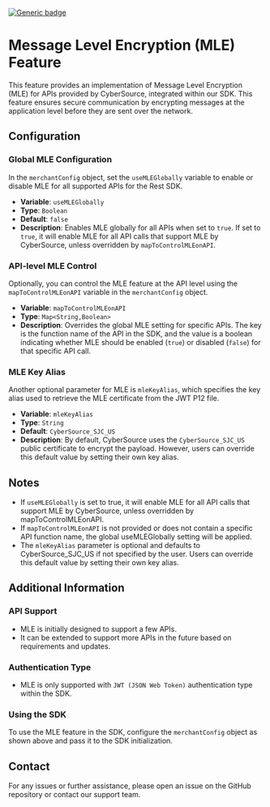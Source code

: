 [![Generic badge](https://img.shields.io/badge/MLE-NEW-GREEN.svg)](https://shields.io/)

# Message Level Encryption (MLE) Feature

This feature provides an implementation of Message Level Encryption (MLE) for APIs provided by CyberSource, integrated within our SDK. This feature ensures secure communication by encrypting messages at the application level before they are sent over the network.

## Configuration

### Global MLE Configuration

In the `merchantConfig` object, set the `useMLEGlobally` variable to enable or disable MLE for all supported APIs for the Rest SDK.

- **Variable**: `useMLEGlobally`
- **Type**: `Boolean`
- **Default**: `false`
- **Description**: Enables MLE globally for all APIs when set to `true`. If set to `true`, it will enable MLE for all API calls that support MLE by CyberSource, unless overridden by `mapToControlMLEonAPI`.

### API-level MLE Control

Optionally, you can control the MLE feature at the API level using the `mapToControlMLEonAPI` variable in the `merchantConfig` object.

- **Variable**: `mapToControlMLEonAPI`
- **Type**: `Map<String,Boolean>`
- **Description**: Overrides the global MLE setting for specific APIs. The key is the function name of the API in the SDK, and the value is a boolean indicating whether MLE should be enabled (`true`) or disabled (`false`) for that specific API call.

### MLE Key Alias

Another optional parameter for MLE is `mleKeyAlias`, which specifies the key alias used to retrieve the MLE certificate from the JWT P12 file.

- **Variable**: `mleKeyAlias`
- **Type**: `String`
- **Default**: `CyberSource_SJC_US`
- **Description**: By default, CyberSource uses the `CyberSource_SJC_US` public certificate to encrypt the payload. However, users can override this default value by setting their own key alias.

## Notes
- If `useMLEGlobally` is set to true, it will enable MLE for all API calls that support MLE by CyberSource, unless overridden by mapToControlMLEonAPI.
- If `mapToControlMLEonAPI` is not provided or does not contain a specific API function name, the global useMLEGlobally setting will be applied.
- The `mleKeyAlias` parameter is optional and defaults to CyberSource_SJC_US if not specified by the user. Users can override this default value by setting their own key alias.

<!-- ## Example Configuration
```
  {
    "merchantConfig": {
      "useMLEGlobally": true //globally MLE will be enabled for all MLE supported APIs
    }
  }
          OR
//Set MLE Settings in Merchant Configuration
Properties merchantProps = new Properties();
merchantProps.setProperty("useMLEGlobally", "true");
  ```
Or 

```
{
  "merchantConfig": {
    "useMLEGlobally": true, //globally MLE will be enabled for all MLE supported APIs
    "mapToControlMLEonAPI": {
      "apiFunctionName1": false, //if want to disable the particular api from list of MLE supported APIs
      "apiFunctionName2": true //if want to enable MLE on API which is not in the list of supported MLE APIs for used version of Rest SDK
    },
    "mleKeyAlias": "Custom_Key_Alias" //optional if any custom value provided by Cybs
  }
}
                   OR
//Set MLE Settings in Merchant Configuration
Map<String,Boolean> mleMap = new HashMap<>();
mleMap.put("apiFunctionName1", false);
mleMap.put("apiFunctionName2", true);

Properties merchantProps = new Properties();
merchantProps.setProperty("useMLEGlobally", "true");
merchantProps.put("mapToControlMLEonAPI", mleMap);
merchantProps.setProperty("mleKeyAlias", "Custom_Key_Alias");
```
Or

```
{
  "merchantConfig": {
    "useMLEGlobally": false, //globally MLE will be disabled for all APIs
    "mapToControlMLEonAPI": {
      "apiFunctionName1": true, //if want to enable MLE for API1
      "apiFunctionName2": true //if want to enable MLE for API2
    },
    "mleKeyAlias": "Custom_Key_Alias" //optional if any custom value provided by Cybs
  }
}
                    OR
//Set MLE Settings in Merchant Configuration
Map<String,Boolean> mleMap = new HashMap<>();
mleMap.put("apiFunctionName1", true);
mleMap.put("apiFunctionName2", true);

Properties merchantProps = new Properties();
merchantProps.setProperty("useMLEGlobally", "false");
merchantProps.put("mapToControlMLEonAPI", mleMap);
merchantProps.setProperty("mleKeyAlias", "Custom_Key_Alias");
```

In the above examples:
- MLE is enabled/disabled globally (`useMLEGlobally` is true/false).
- `apiFunctionName1` will have MLE disabled/enabled based on value provided.
- `apiFunctionName2` will have MLE enabled.
- `mleKeyAlias` is set to `Custom_Key_Alias`, overriding the default value.

Please refer given link for sample codes with MLE:
https://github.com/CyberSource/cybersource-rest-samples-java/tree/master/src/main/java/samples/MLEFeature -->

## Additional Information

### API Support
- MLE is initially designed to support a few APIs.
- It can be extended to support more APIs in the future based on requirements and updates.
### Authentication Type
- MLE is only supported with `JWT (JSON Web Token)` authentication type within the SDK.
### Using the SDK
To use the MLE feature in the SDK, configure the `merchantConfig` object as shown above and pass it to the SDK initialization.

## Contact
For any issues or further assistance, please open an issue on the GitHub repository or contact our support team.